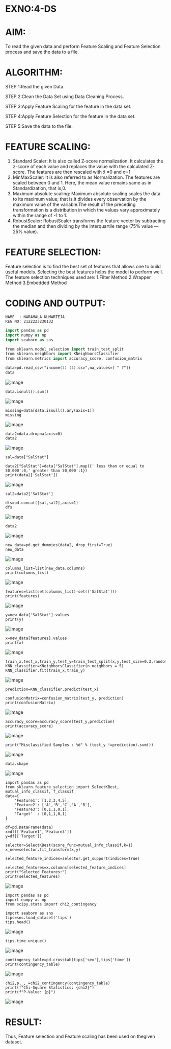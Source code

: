 # EXNO:4-DS
# AIM:
To read the given data and perform Feature Scaling and Feature Selection process and save the
data to a file.

# ALGORITHM:
STEP 1:Read the given Data.

STEP 2:Clean the Data Set using Data Cleaning Process.

STEP 3:Apply Feature Scaling for the feature in the data set.

STEP 4:Apply Feature Selection for the feature in the data set.

STEP 5:Save the data to the file.

# FEATURE SCALING:
1. Standard Scaler: It is also called Z-score normalization. It calculates the z-score of each value and replaces the value with the calculated Z-score. The features are then rescaled with x̄ =0 and σ=1
2. MinMaxScaler: It is also referred to as Normalization. The features are scaled between 0 and 1. Here, the mean value remains same as in Standardization, that is,0.
3. Maximum absolute scaling: Maximum absolute scaling scales the data to its maximum value; that is,it divides every observation by the maximum value of the variable.The result of the preceding transformation is a distribution in which the values vary approximately within the range of -1 to 1.
4. RobustScaler: RobustScaler transforms the feature vector by subtracting the median and then dividing by the interquartile range (75% value — 25% value).

# FEATURE SELECTION:
Feature selection is to find the best set of features that allows one to build useful models. Selecting the best features helps the model to perform well.
The feature selection techniques used are:
1.Filter Method
2.Wrapper Method
3.Embedded Method

# CODING AND OUTPUT:
```
NAME  : NARAMALA KUMARTEJA
REG NO: 2122223230132
```
```p
import pandas as pd
import numpy as np
import seaborn as sns

from sklearn.model_selection import train_test_split
from sklearn.neighbors import KNeighborsClassifier
from sklearn.metrics import accuracy_score, confusion_matrix

data=pd.read_csv("income(1) (1).csv",na_values=[ " ?"])
data
```

![image](https://github.com/bharathganeshsivasankaran/EXNO-4-DS/assets/119478098/5f546fbc-aa3d-42f3-a343-b38cbc22d65f)
```
data.isnull().sum()
```
![image](https://github.com/bharathganeshsivasankaran/EXNO-4-DS/assets/119478098/702a9d71-d409-4016-8d62-97f14cd78804)
```
missing=data[data.isnull().any(axis=1)]
missing
```
![image](https://github.com/bharathganeshsivasankaran/EXNO-4-DS/assets/119478098/4d4fec15-4169-4240-97cc-c998d39be6ff)
```
data2=data.dropna(axis=0)
data2
```
![image](https://github.com/bharathganeshsivasankaran/EXNO-4-DS/assets/119478098/c66b9b34-7cfe-4702-9b47-e2a2665e9876)
```
sal=data["SalStat"]

data2["SalStat"]=data["SalStat"].map({' less than or equal to 50,000':0,' greater than 50,000':1})
print(data2['SalStat'])
```
![image](https://github.com/bharathganeshsivasankaran/EXNO-4-DS/assets/119478098/f7830929-1d59-401b-aace-5ac2e3f05810)
```
sal2=data2['SalStat']

dfs=pd.concat([sal,sal2],axis=1)
dfs
```
![image](https://github.com/bharathganeshsivasankaran/EXNO-4-DS/assets/119478098/e2a03295-80f4-4473-9b1b-eec90764b21e)
```
data2
```
![image](https://github.com/bharathganeshsivasankaran/EXNO-4-DS/assets/119478098/291744cd-47f2-498f-a151-094570f4c230)
```
new_data=pd.get_dummies(data2, drop_first=True)
new_data
```
![image](https://github.com/bharathganeshsivasankaran/EXNO-4-DS/assets/119478098/22a237a7-1d58-4fd4-8ac9-eea6b28feaa7)
```
columns_list=list(new_data.columns)
print(columns_list)
```
![image](https://github.com/bharathganeshsivasankaran/EXNO-4-DS/assets/119478098/4bf3c71f-6aa8-476f-ba37-775e9e719cb9)
```
features=list(set(columns_list)-set(['SalStat']))
print(features)
```
![image](https://github.com/bharathganeshsivasankaran/EXNO-4-DS/assets/119478098/43329ad4-a007-454d-bf59-da13d02525f4)
```
y=new_data['SalStat'].values
print(y)
```
![image](https://github.com/bharathganeshsivasankaran/EXNO-4-DS/assets/119478098/3e104c36-f36a-486a-82bf-0d7fa190f105)
```
x=new_data[features].values
print(x)
```
![image](https://github.com/bharathganeshsivasankaran/EXNO-4-DS/assets/119478098/16b8ecf7-abd4-4c84-b41d-9dba0401913b)
```
train_x,test_x,train_y,test_y=train_test_split(x,y,test_size=0.3,random_state=0)
KNN_classifier=KNeighborsClassifier(n_neighbors = 5)
KNN_classifier.fit(train_x,train_y)
```
![image](https://github.com/bharathganeshsivasankaran/EXNO-4-DS/assets/119478098/637909f6-abf8-4001-b907-1fc3238eaafc)
```
prediction=KNN_classifier.predict(test_x)

confusionMatrix=confusion_matrix(test_y, prediction)
print(confusionMatrix)
```
![image](https://github.com/bharathganeshsivasankaran/EXNO-4-DS/assets/119478098/02c01c89-cf8e-49cf-91c4-2f82958a56fd)
```
accuracy_score=accuracy_score(test_y,prediction)
print(accuracy_score)
```
![image](https://github.com/bharathganeshsivasankaran/EXNO-4-DS/assets/119478098/e8b52cf0-4a8d-4f37-b482-f8474169fd98)
```
print("Misclassified Samples : %d" % (test_y !=prediction).sum())
```
![image](https://github.com/bharathganeshsivasankaran/EXNO-4-DS/assets/119478098/e5e4a190-ec19-4e27-a4be-3f5fd83424b7)
```
data.shape
```
![image](https://github.com/bharathganeshsivasankaran/EXNO-4-DS/assets/119478098/ab402668-0ed6-4bcc-8efe-88a30234a0d3)
```
import pandas as pd
from sklearn.feature_selection import SelectKBest, mutual_info_classif, f_classif
data={
    'Feature1': [1,2,3,4,5],
    'Feature2': ['A','B','C','A','B'],
    'Feature3': [0,1,1,0,1],
    'Target'  : [0,1,1,0,1]
}

df=pd.DataFrame(data)
x=df[['Feature1','Feature3']]
y=df[['Target']]

selector=SelectKBest(score_func=mutual_info_classif,k=1)
x_new=selector.fit_transform(x,y)

selected_feature_indices=selector.get_support(indices=True)

selected_features=x.columns[selected_feature_indices]
print("Selected Features:")
print(selected_features)
```
![image](https://github.com/bharathganeshsivasankaran/EXNO-4-DS/assets/119478098/07124b6b-5fcc-4be4-84c9-8ff7f460fa5b)
```
import pandas as pd
import numpy as np
from scipy.stats import chi2_contingency

import seaborn as sns
tips=sns.load_dataset('tips')
tips.head()
```
![image](https://github.com/bharathganeshsivasankaran/EXNO-4-DS/assets/119478098/4e2e4948-68bd-4032-8993-9bcb353c0683)
```
tips.time.unique()
```
![image](https://github.com/bharathganeshsivasankaran/EXNO-4-DS/assets/119478098/dcf0947a-794a-4a7f-9fa3-eb90ac8d0d65)
```
contingency_table=pd.crosstab(tips['sex'],tips['time'])
print(contingency_table)
```
![image](https://github.com/bharathganeshsivasankaran/EXNO-4-DS/assets/119478098/b1ada218-79d9-4f0f-8f9c-dff2f83dab42)
```
chi2,p,_,_=chi2_contingency(contingency_table)
print(f"Chi-Square Statistics: {chi2}")
print(f"P-Value: {p}")
```
![image](https://github.com/bharathganeshsivasankaran/EXNO-4-DS/assets/119478098/3371ef7a-8779-41f7-9e13-154f4de94f63)



# RESULT:
Thus, Feature selection and Feature scaling has been used on thegiven dataset.
